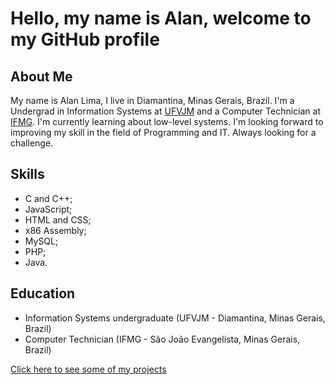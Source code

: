 # Hello, my name is Alan, welcome to my GitHub profile

## About Me

My name is Alan Lima, I live in Diamantina, Minas Gerais, Brazil. I'm a Undergrad in Information Systems at [UFVJM](https://portal.ufvjm.edu.br/a-universidade/cursos/sin) and a Computer Technician at [IFMG](https://www.sje.ifmg.edu.br/portal/index.php/tecnico/informatica). I'm currently learning about low-level systems. I'm looking forward to improving my skill in the field of Programming and IT. Always looking for a challenge.

## Skills

- C and C++;
- JavaScript;
- HTML and CSS;
- x86 Assembly;
- MySQL;
- PHP;
- Java.

## Education

- Information Systems undergraduate (UFVJM - Diamantina, Minas Gerais, Brazil)
- Computer Technician (IFMG - São João Evangelista, Minas Gerais, Brazil)
 
[Click here to see some of my projects](./READMORE.md)
